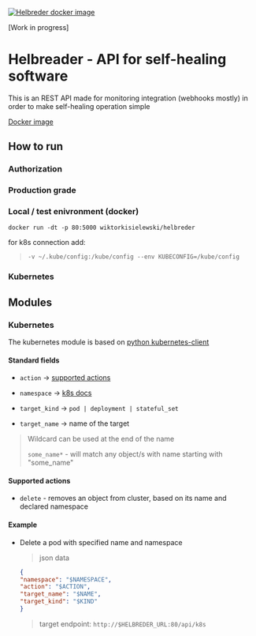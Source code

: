 [![Helbreder docker image](https://github.com/wiktorkisielewski/helbreder/actions/workflows/image_builder.yml/badge.svg?branch=main)](https://github.com/wiktorkisielewski/helbreder/actions/workflows/image_builder.yml)

[Work in progress] 

# Helbreader - API for self-healing software

This is an REST API made for monitoring integration (webhooks mostly) in order to make self-healing operation simple

[Docker image](https://hub.docker.com/repository/docker/wiktorkisielewski/helbreder)

## How to run

### Authorization



### Production grade



### Local / test enivronment (docker)

`docker run -dt -p 80:5000 wiktorkisielewski/helbreder`

for k8s connection add: 

> `-v ~/.kube/config:/kube/config --env KUBECONFIG=/kube/config `

### Kubernetes

## Modules

### Kubernetes 

The kubernetes module is based on [python kubernetes-client](https://github.com/kubernetes-client/python)

#### Standard fields

- `action` &#8594; [supported actions](#supported-actions)

- `namespace` &#8594; [k8s docs](https://kubernetes.io/docs/concepts/overview/working-with-objects/namespaces/)

- `target_kind` &#8594; `pod | deployment | stateful_set`

- `target_name` &#8594; name of the target

> Wildcard can be used at the end of the name
>
>`some_name*` - will match any object/s with name starting with "some_name"

#### Supported actions

- `delete` - removes an object from cluster, based on its name and declared namespace

#### Example

- Delete a pod with specified name and namespace

    > json data

    ```json
    {
    "namespace": "$NAMESPACE", 
    "action": "$ACTION", 
    "target_name": "$NAME", 
    "target_kind": "$KIND"
    }
    ```

    > target endpoint: `http://$HELBREDER_URL:80/api/k8s`
